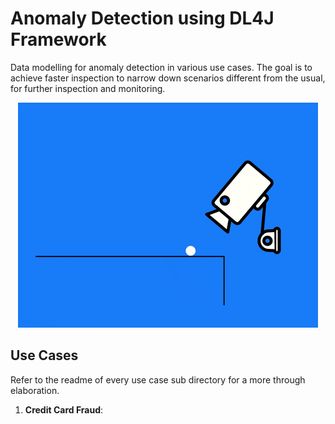 # Anomaly Detection using DL4J Framework

Data modelling for anomaly detection in various use cases.
The goal is to achieve faster inspection to narrow down scenarios different from the usual, for further inspection and monitoring.

<p align="center">
  <img src="metadata/gif/cctv.gif">
</p>

## Use Cases 

Refer to the readme of every use case sub directory for a more through elaboration. 

1. **Credit Card Fraud**:

